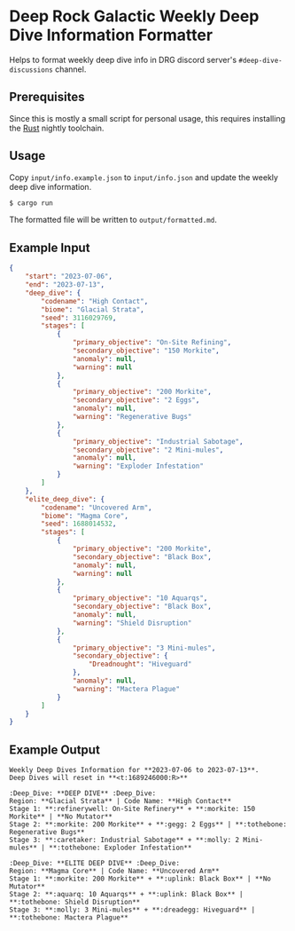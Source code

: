 # Deep Rock Galactic Weekly Deep Dive Information Formatter

Helps to format weekly deep dive info in DRG discord server's
`#deep-dive-discussions` channel.

## Prerequisites

Since this is mostly a small script for personal usage, this requires installing
the [Rust](https://rustup.rs/) nightly toolchain.

## Usage

Copy `input/info.example.json` to `input/info.json` and update the weekly deep
dive information.

```bash
$ cargo run
```

The formatted file will be written to `output/formatted.md`.

## Example Input

```json
{
    "start": "2023-07-06",
    "end": "2023-07-13",
    "deep_dive": {
        "codename": "High Contact",
        "biome": "Glacial Strata",
        "seed": 3116029769,
        "stages": [
            {
                "primary_objective": "On-Site Refining",
                "secondary_objective": "150 Morkite",
                "anomaly": null,
                "warning": null
            },
            {
                "primary_objective": "200 Morkite",
                "secondary_objective": "2 Eggs",
                "anomaly": null,
                "warning": "Regenerative Bugs"
            },
            {
                "primary_objective": "Industrial Sabotage",
                "secondary_objective": "2 Mini-mules",
                "anomaly": null,
                "warning": "Exploder Infestation"
            }
        ]
    },
    "elite_deep_dive": {
        "codename": "Uncovered Arm",
        "biome": "Magma Core",
        "seed": 1688014532,
        "stages": [
            {
                "primary_objective": "200 Morkite",
                "secondary_objective": "Black Box",
                "anomaly": null,
                "warning": null
            },
            {
                "primary_objective": "10 Aquarqs",
                "secondary_objective": "Black Box",
                "anomaly": null,
                "warning": "Shield Disruption"
            },
            {
                "primary_objective": "3 Mini-mules",
                "secondary_objective": {
                    "Dreadnought": "Hiveguard"
                },
                "anomaly": null,
                "warning": "Mactera Plague"
            }
        ]
    }
}
```

## Example Output

```
Weekly Deep Dives Information for **2023-07-06 to 2023-07-13**.
Deep Dives will reset in **<t:1689246000:R>**

:Deep_Dive: **DEEP DIVE** :Deep_Dive:
Region: **Glacial Strata** | Code Name: **High Contact**
Stage 1: **:refinerywell: On-Site Refinery** + **:morkite: 150 Morkite** | **No Mutator**
Stage 2: **:morkite: 200 Morkite** + **:gegg: 2 Eggs** | **:tothebone: Regenerative Bugs**
Stage 3: **:caretaker: Industrial Sabotage** + **:molly: 2 Mini-mules** | **:tothebone: Exploder Infestation**

:Deep_Dive: **ELITE DEEP DIVE** :Deep_Dive:
Region: **Magma Core** | Code Name: **Uncovered Arm**
Stage 1: **:morkite: 200 Morkite** + **:uplink: Black Box** | **No Mutator**
Stage 2: **:aquarq: 10 Aquarqs** + **:uplink: Black Box** | **:tothebone: Shield Disruption**
Stage 3: **:molly: 3 Mini-mules** + **:dreadegg: Hiveguard** | **:tothebone: Mactera Plague**
```
